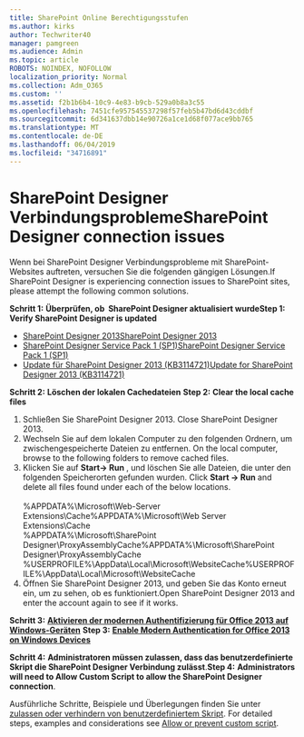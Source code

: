 ```yaml
---
title: SharePoint Online Berechtigungsstufen
ms.author: kirks
author: Techwriter40
manager: pamgreen
ms.audience: Admin
ms.topic: article
ROBOTS: NOINDEX, NOFOLLOW
localization_priority: Normal
ms.collection: Adm_O365
ms.custom: ''
ms.assetid: f2b1b6b4-10c9-4e83-b9cb-529a0b8a3c55
ms.openlocfilehash: 7451cfe957545537298f57feb5b47bd6d43cddbf
ms.sourcegitcommit: 6d341637dbb14e90726a1ce1d68f077ace9bb765
ms.translationtype: MT
ms.contentlocale: de-DE
ms.lasthandoff: 06/04/2019
ms.locfileid: "34716891"
---
```

# <a name="sharepoint-designer-connection-issues"></a><span data-ttu-id="3a78e-102">SharePoint Designer Verbindungsprobleme</span><span class="sxs-lookup"><span data-stu-id="3a78e-102">SharePoint Designer connection issues</span></span> 

<p><span data-ttu-id="3a78e-103">Wenn bei SharePoint Designer Verbindungsprobleme mit SharePoint-Websites auftreten, versuchen Sie die folgenden gängigen Lösungen.</span><span class="sxs-lookup"><span data-stu-id="3a78e-103">If SharePoint Designer is experiencing connection issues to SharePoint sites, please attempt the following common solutions.</span></span></p> <p><span data-ttu-id="3a78e-104"><strong>Schritt 1:</strong> <strong>Überprüfen, ob&nbsp; SharePoint Designer aktualisiert wurde</strong></span><span class="sxs-lookup"><span data-stu-id="3a78e-104"><strong>Step 1:</strong> <strong>Verify SharePoint Designer is updated&nbsp;</strong></span></span></p> <ul> <li><span data-ttu-id="3a78e-105"><a href="https://www.microsoft.com/en-us/download/details.aspx?id=35491">SharePoint Designer 2013</a></span><span class="sxs-lookup"><span data-stu-id="3a78e-105"><a href="https://www.microsoft.com/en-us/download/details.aspx?id=35491">SharePoint Designer 2013</a></span></span></li> <li><span data-ttu-id="3a78e-106"><a href="https://support.microsoft.com/en-us/help/2817441/description-of-microsoft-sharepoint-designer-2013-service-pack-1-sp1">SharePoint Designer Service Pack 1 (SP1)</a></span><span class="sxs-lookup"><span data-stu-id="3a78e-106"><a href="https://support.microsoft.com/en-us/help/2817441/description-of-microsoft-sharepoint-designer-2013-service-pack-1-sp1">SharePoint Designer Service Pack 1 (SP1)</a></span></span></li> <li><span data-ttu-id="3a78e-107"><a href="https://support.microsoft.com/en-us/help/3114721/august-2-2016-update-for-sharepoint-designer-2013-kb3114721">Update für SharePoint Designer 2013 (KB3114721)</a></span><span class="sxs-lookup"><span data-stu-id="3a78e-107"><a href="https://support.microsoft.com/en-us/help/3114721/august-2-2016-update-for-sharepoint-designer-2013-kb3114721">Update for SharePoint Designer 2013 (KB3114721)</a></span></span></li> </ul> <p><span data-ttu-id="3a78e-108"><strong>Schritt 2:</strong> <strong>Löschen der lokalen Cachedateien</strong>&nbsp;</span><span class="sxs-lookup"><span data-stu-id="3a78e-108"><strong>Step 2:</strong> <strong>Clear the local cache files</strong>&nbsp;</span></span></p> <ol> <li style="font-weight: 400;"><span data-ttu-id="3a78e-109">Schließen Sie SharePoint Designer 2013.&nbsp;</span><span class="sxs-lookup"><span data-stu-id="3a78e-109">Close SharePoint Designer 2013.&nbsp;</span></span></li> <li style="font-weight: 400;"><span data-ttu-id="3a78e-110">Wechseln Sie auf dem lokalen Computer zu den folgenden Ordnern, um zwischengespeicherte Dateien zu entfernen.&nbsp;</span><span class="sxs-lookup"><span data-stu-id="3a78e-110">On the local computer, browse to the following folders to remove cached files.&nbsp;</span></span></li> <li style="font-weight: 400;"><span data-ttu-id="3a78e-111">Klicken Sie auf <strong>Start-&gt; Run</strong> , und löschen Sie alle Dateien, die unter den folgenden Speicherorten gefunden wurden.&nbsp;</span><span class="sxs-lookup"><span data-stu-id="3a78e-111">Click <strong>Start -&gt; Run</strong> and delete all files found under each of the below locations.&nbsp;</span></span><br /><br /><span data-ttu-id="3a78e-112">%APPDATA%\Microsoft\Web-Server Extensions\Cache</span><span class="sxs-lookup"><span data-stu-id="3a78e-112">%APPDATA%\Microsoft\Web Server Extensions\Cache</span></span><br /><span data-ttu-id="3a78e-113">%APPDATA%\Microsoft\SharePoint Designer\ProxyAssemblyCache</span><span class="sxs-lookup"><span data-stu-id="3a78e-113">%APPDATA%\Microsoft\SharePoint Designer\ProxyAssemblyCache</span></span><br /><span data-ttu-id="3a78e-114">%USERPROFILE%\AppData\Local\Microsoft\WebsiteCache</span><span class="sxs-lookup"><span data-stu-id="3a78e-114">%USERPROFILE%\AppData\Local\Microsoft\WebsiteCache</span></span></li> <li style="font-weight: 400;"><span data-ttu-id="3a78e-115">Öffnen Sie SharePoint Designer 2013, und geben Sie das Konto erneut ein, um zu sehen, ob es funktioniert.</span><span class="sxs-lookup"><span data-stu-id="3a78e-115">Open SharePoint Designer 2013 and enter the account again to see if it works.</span></span></li> </ol> <p><span data-ttu-id="3a78e-116"><strong>Schritt 3:</strong> <a href="https://docs.microsoft.com/en-us/office365/admin/security-and-compliance/enable-modern-authentication?redirectSourcePath=%252fen-us%252farticle%252fEnable-Modern-Authentication-for-Office-2013-on-Windows-devices-7dc1c01a-090f-4971-9677-f1b192d6c910&amp;view=o365-worldwide"> <strong>Aktivieren der modernen Authentifizierung für Office 2013 auf Windows-Geräten</strong></a>&nbsp;</span><span class="sxs-lookup"><span data-stu-id="3a78e-116"><strong>Step 3:</strong> <a href="https://docs.microsoft.com/en-us/office365/admin/security-and-compliance/enable-modern-authentication?redirectSourcePath=%252fen-us%252farticle%252fEnable-Modern-Authentication-for-Office-2013-on-Windows-devices-7dc1c01a-090f-4971-9677-f1b192d6c910&amp;view=o365-worldwide"><strong>Enable Modern Authentication for Office 2013 on Windows Devices</strong></a>&nbsp;</span></span></p> <p><span data-ttu-id="3a78e-117"><strong>Schritt 4:</strong> <strong>Administratoren müssen zulassen, dass das benutzerdefinierte Skript die SharePoint Designer Verbindung zulässt</strong>.</span><span class="sxs-lookup"><span data-stu-id="3a78e-117"><strong>Step 4:</strong> <strong>Administrators will need to Allow Custom Script to allow the SharePoint Designer connection</strong>.</span></span></p> <p><span data-ttu-id="3a78e-118">Ausführliche Schritte, Beispiele und Überlegungen finden Sie unter <a href="https://docs.microsoft.com/en-us/sharepoint/allow-or-prevent-custom-script">zulassen oder verhindern von benutzerdefiniertem Skript</a>.&nbsp;</span><span class="sxs-lookup"><span data-stu-id="3a78e-118">For detailed steps, examples and considerations see <a href="https://docs.microsoft.com/en-us/sharepoint/allow-or-prevent-custom-script">Allow or prevent custom script</a>.&nbsp;</span></span></p>


